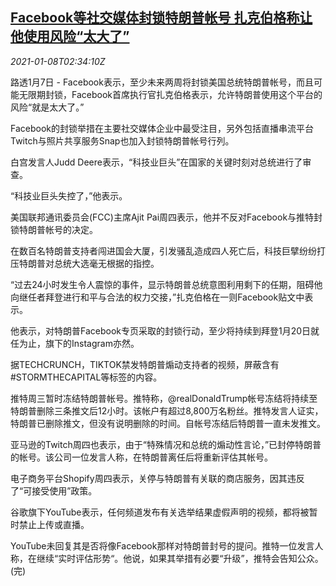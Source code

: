 <!--1610074396000-->
[Facebook等社交媒体封锁特朗普帐号 扎克伯格称让他使用风险“太大了”](https://cn.reuters.com/article/trump-social-media-accounts-0107-thur-idCNKBS29D0AF)
------

<div><i>2021-01-08T02:34:10Z</i></div><p>路透1月7日 - Facebook表示，至少未来两周将封锁美国总统特朗普帐号，而且可能无限期封锁，Facebook首席执行官扎克伯格表示，允许特朗普使用这个平台的风险“就是太大了。”</p><p>Facebook的封锁举措在主要社交媒体企业中最受注目，另外包括直播串流平台Twitch与照片共享服务Snap也加入封锁特朗普帐号行列。</p><p>白宫发言人Judd Deere表示，“科技业巨头”在国家的关键时刻对总统进行了审查。</p><p>“科技业巨头失控了，”他表示。</p><p>美国联邦通讯委员会(FCC)主席Ajit Pai周四表示，他并不反对Facebook与推特封锁特朗普帐号的决定。</p><p>在数百名特朗普支持者闯进国会大厦，引发骚乱造成四人死亡后，科技巨擘纷纷打压特朗普对总统大选毫无根据的指控。</p><p>“过去24小时发生令人震惊的事件，显示特朗普总统意图利用剩下的任期，阻碍他向继任者拜登进行和平与合法的权力交接，”扎克伯格在一则Facebook贴文中表示。</p><p>他表示，对特朗普Facebook专页采取的封锁行动，至少将持续到拜登1月20日就任为止，旗下的Instagram亦然。</p><p>据TECHCRUNCH，TIKTOK禁发特朗普煽动支持者的视频，屏蔽含有#STORMTHECAPITAL等标签的内容。</p><p>推特周三暂时冻结特朗普帐号。推特称，@realDonaldTrump帐号冻结将持续至特朗普删除三条推文后12小时。该帐户有超过8,800万名粉丝。推特发言人证实，特朗普已删除推文，但没有说明删除的时间。自帐号冻结后特朗普一直未发推文。</p><p>亚马逊的Twitch周四也表示，由于“特殊情况和总统的煽动性言论，”已封停特朗普的帐号。该公司一位发言人称，在特朗普离任后将重新评估其帐号。</p><p>电子商务平台Shopify周四表示，关停与特朗普有关联的商店服务，因其违反了“可接受使用”政策。</p><p>谷歌旗下YouTube表示，任何频道发布有关选举结果虚假声明的视频，都将被暂时禁止上传或直播。</p><p>YouTube未回复其是否将像Facebook那样对特朗普封号的提问。推特一位发言人称，在继续“实时评估形势“。他说，如果其举措有必要“升级”，推特会告知公众。(完)</p>
